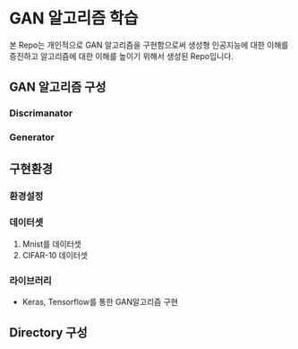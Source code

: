 # GAN 알고리즘 학습
본 Repo는 개인적으로 GAN 알고리즘을 구현함으로써 생성형 인공지능에 대한 이해를 증진하고 알고리즘에 대한 이해를 높이기 위해서 생성된 Repo입니다.

## GAN 알고리즘 구성

### Discrimanator

### Generator

## 구현환경
### 환경설정

### 데이터셋

1. Mnist를 데이터셋
2. CIFAR-10 데이터셋

### 라이브러리

- Keras, Tensorflow를 통한 GAN알고리즘 구현

## Directory 구성
